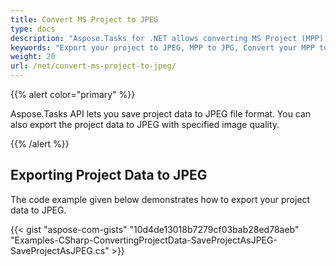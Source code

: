 ```yaml
---
title: Convert MS Project to JPEG
type: docs
description: "Aspose.Tasks for .NET allows converting MS Project (MPP) to JPEG."
keywords: "Export your project to JPEG, MPP to JPG, Convert your MPP to Image, Convert MS Project to JPEG, convert MPP to JPG, save project data to JPEG, Aspose.Tasks, C#"
weight: 20
url: /net/convert-ms-project-to-jpeg/
---
```


{{% alert color="primary" %}} 

Aspose.Tasks API lets you save project data to JPEG file format. You can also export the project data to JPEG with specified image quality.

{{% /alert %}} 
## **Exporting Project Data to JPEG**

The code example given below demonstrates how to export your project data to JPEG.

{{< gist "aspose-com-gists" "10d4de13018b7279cf03bab28ed78aeb" "Examples-CSharp-ConvertingProjectData-SaveProjectAsJPEG-SaveProjectAsJPEG.cs" >}}
